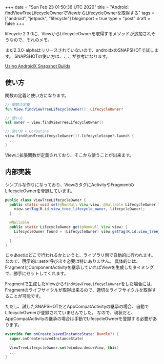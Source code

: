 +++
date = "Sun Feb 23 01:50:36 UTC 2020"
title = "Android: findViewTreeLifecycleOwnerでViewからLifecycleOwnerを取得する"
tags = ["android", "jetpack", "lifecycle"]
blogimport = true
type = "post"
draft = false
+++

lifecycle 2.3.0に、ViewからLifecycleOwnerを取得するメソッドが追加されそうなので、それのメモ。

まだ2.3.0-alphaはリリースされていないので、androidxのSNAPSHOTで試します。
SNAPSHOTの使い方は、ここが参考になります。

[Using AndroidX Snapshot Builds](http://rahulrav.com/blog/using_snapshot_builds.html)

## 使い方

関数の定義と使い方になります。

```kotlin
// 関数の定義
fun View.findViewTreeLifecycleOwner(): LifecycleOwner?

// 使い方
val owner = view.findViewTreeLifecycleOwner()

// 使い方 + Coroutine
view.findViewTreeLifecycleOwner()?.lifecycleScope?.launch {
  ...
}
```

Viewに拡張関数が定義されており、そこから使うことが出来ます。

## 内部実装

シンプルな作りになっており、ViewのタグにActivityやFragmentのLifecycleOwnerを登録しています。

```java
public class ViewTreeLifecycleOwner {
  public static void set(@NonNull View view, @Nullable LifecycleOwner lifecycleOwner) {
    view.setTag(R.id.view_tree_lifecycle_owner, lifecycleOwner);
  }

  @Nullable
  public static LifecycleOwner get(@NonNull View view) {
    LifecycleOwner found = (LifecycleOwner) view.getTag(R.id.view_tree_lifecycle_owner);
    ...
  }
}
```

じゃあsetはどこで行われるかというと、ライブラリ側で自動的に行われます。なので、明示的にsetを呼び出す必要は特にありません。
具体的には、FragmentとComponentActivityを継承していればViewを生成したタイミングで、勝手にセットしてくれます。

Fragmentで生成したViewから`findViewTreeLifecycleOwner`をした場合には、
Fragmentのライフサイクルが取得出来るので、適切なライフサイクルを取得することが可能です。

ただし、試したSNAPSHOTだとAppCompatActivityの継承の場合、自動でLifecycleOwnerが登録されていませんでした。
なので、現状だと、AppCompatActivityの継承の場合は手動でLifecycleOwnerを登録する必要があります。

```kotlin
override fun onCreate(savedInstanceState: Bundle?) {
  super.onCreate(savedInstanceState)
  ...
  ViewTreeLifecycleOwner.set(window.decorView, this)
  ...
}
```
